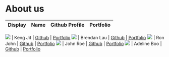 # About us

Display | Name | Github Profile | Portfolio 
--------|:----:|:--------------:|:---------:

![](https://via.placeholder.com/100.png?text=Photo) | Keng Jit | [Github](https://github.com/) | [Portfolio](docs/team/johndoe.md)
![](https://via.placeholder.com/100.png?text=Photo) | Brendan Lau | [Github](https://github.com/brendanlsz) | [Portfolio](docs/team/johndoe.md)
![](https://via.placeholder.com/100.png?text=Photo) | Ron John | [Github](https://github.com/) | [Portfolio](docs/team/johndoe.md)
![](https://via.placeholder.com/100.png?text=Photo) | John Roe | [Github](https://github.com/) | [Portfolio](docs/team/johndoe.md)
![](https://via.placeholder.com/100.png?text=Photo) | Adeline Boo | [Github](https://github.com/) | [Portfolio](docs/team/johndoe.md)
